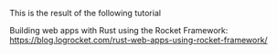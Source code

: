 This is the result of the following tutorial

Building web apps with Rust using the Rocket Framework:
https://blog.logrocket.com/rust-web-apps-using-rocket-framework/ 
